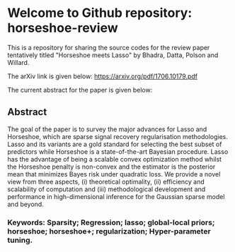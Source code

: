 # Welcome to Github repository: horseshoe-review

This is a repository for sharing the source codes for the review paper tentatively titled "Horseshoe meets Lasso" by 
Bhadra, Datta, Polson and Willard. 

The arXiv link is given below: 
https://arxiv.org/pdf/1706.10179.pdf

The current abstract for the paper is given below: 

## Abstract 
The goal of the paper is to survey the major advances for Lasso and
Horseshoe, which are sparse signal recovery regularisation methodologies.
Lasso and its variants are a gold standard for selecting the
best subset of predictors while Horseshoe is a state-of-the-art Bayesian
procedure. Lasso has the advantage of being a scalable convex optimization
method whilst the Horseshoe penalty is non-convex and
the estimator is the posterior mean that minimizes Bayes risk under
quadratic loss. We provide a novel view from three aspects, (i) theoretical
optimality, (ii) efficiency and scalability of computation and
(iii) methodological development and performance in high-dimensional
inference for the Gaussian sparse model and beyond.

### Keywords: Sparsity; Regression; lasso; global-local priors; horseshoe; horseshoe+; regularization; Hyper-parameter tuning.
